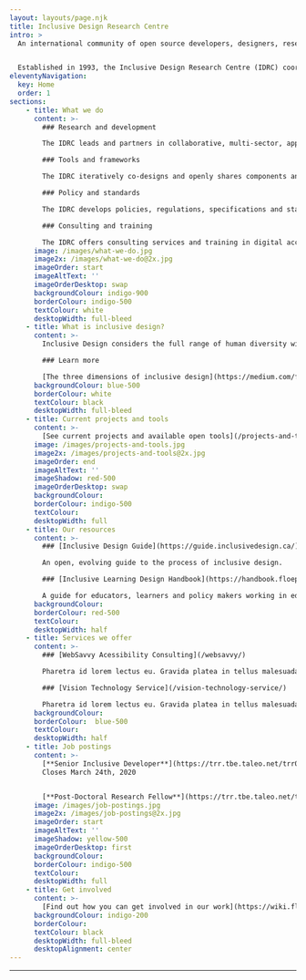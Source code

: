 ```yaml
---
layout: layouts/page.njk
title: Inclusive Design Research Centre
intro: >
  An international community of open source developers, designers, researchers, educators and co-designers who work together to **proactively ensure that emerging technology and practices are designed inclusively**. 


  Established in 1993, the Inclusive Design Research Centre (IDRC) coordinates the [Inclusive Design Institute](https://inclusivedesign.ca/). Both were founded by Dr. Jutta Treviranus with the help of her team and community.
eleventyNavigation:
  key: Home
  order: 1
sections:
    - title: What we do
      content: >-
        ### Research and development

        The IDRC leads and partners in collaborative, multi-sector, applied research networks that  proactively prevent barriers and promote greater inclusion.

        ### Tools and frameworks

        The IDRC iteratively co-designs and openly shares components and systems that support inclusive design.

        ### Policy and standards

        The IDRC develops policies, regulations, specifications and standards to promote greater inclusion.

        ### Consulting and training

        The IDRC offers consulting services and training in digital accessibility and inclusive design.
      image: /images/what-we-do.jpg
      image2x: /images/what-we-do@2x.jpg
      imageOrder: start
      imageAltText: ''
      imageOrderDesktop: swap
      backgroundColour: indigo-900
      borderColour: indigo-500
      textColour: white
      desktopWidth: full-bleed
    - title: What is inclusive design?
      content: >-
        Inclusive Design considers the full range of human diversity with respect to ability, language, culture, gender, age, and other forms of human difference.

        ### Learn more

        [The three dimensions of inclusive design](https://medium.com/fwd50/the-three-dimensions-of-inclusive-design-part-one-103cad1ffdc2)
      backgroundColour: blue-500
      borderColour: white
      textColour: black
      desktopWidth: full-bleed
    - title: Current projects and tools
      content: >-
        [See current projects and available open tools](/projects-and-tools/)
      image: /images/projects-and-tools.jpg
      image2x: /images/projects-and-tools@2x.jpg
      imageOrder: end
      imageAltText: ''
      imageShadow: red-500
      imageOrderDesktop: swap
      backgroundColour: 
      borderColour: indigo-500
      textColour:
      desktopWidth: full
    - title: Our resources
      content: >-
        ### [Inclusive Design Guide](https://guide.inclusivedesign.ca/)

        An open, evolving guide to the process of inclusive design. 

        ### [Inclusive Learning Design Handbook](https://handbook.floeproject.org/)

        A guide for educators, learners and policy makers working in education.
      backgroundColour: 
      borderColour: red-500
      textColour:
      desktopWidth: half
    - title: Services we offer
      content: >-
        ### [WebSavvy Acessibility Consulting](/websavvy/)

        Pharetra id lorem lectus eu. Gravida platea in tellus malesuada.

        ### [Vision Technology Service](/vision-technology-service/)

        Pharetra id lorem lectus eu. Gravida platea in tellus malesuada.
      backgroundColour: 
      borderColour:  blue-500
      textColour:
      desktopWidth: half
    - title: Job postings
      content: >-
        [**Senior Inclusive Developer**](https://trr.tbe.taleo.net/trr01/ats/careers/v2/viewRequisition?org=OCADU&cws=37&rid=1828)<br />
        Closes March 24th, 2020


        [**Post-Doctoral Research Fellow**](https://trr.tbe.taleo.net/trr01/ats/careers/v2/viewRequisition?org=OCADU&cws=37&rid=1811)
      image: /images/job-postings.jpg
      image2x: /images/job-postings@2x.jpg
      imageOrder: start
      imageAltText: ''
      imageShadow: yellow-500
      imageOrderDesktop: first
      backgroundColour: 
      borderColour: indigo-500
      textColour:
      desktopWidth: full
    - title: Get involved
      content: >-
        [Find out how you can get involved in our work](https://wiki.fluidproject.org/)
      backgroundColour: indigo-200
      borderColour: 
      textColour: black
      desktopWidth: full-bleed
      desktopAlignment: center
---
```

***
